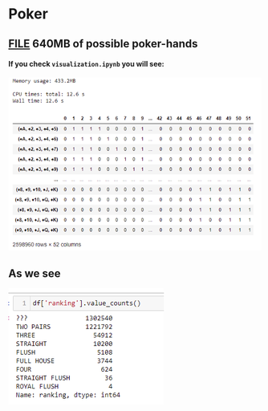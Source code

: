# Poker
## [FILE](https://drive.google.com/drive/folders/1w6PQbn18IxupROkAhsxvVtzbbE1LD_-C?usp=sharing) 640MB of possible poker-hands
#### If you check `visualization.ipynb` you will see:
![visualization](visualization.png)

## As we see
![ranking](ranking.png)
